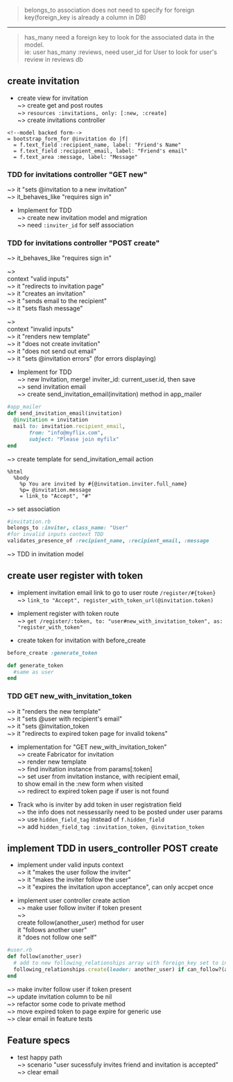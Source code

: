 > belongs_to association does not need to specify for foreign key(foreign_key is already a column in DB)  
---
> has_many need a foreign key to look for the associated data in the model.  
ie: user has_many :reviews, need user_id for User to look for user's review in reviews db 

## create invitation
* create view for invitation  
~> create get and post routes  
~> `resources :invitations, only: [:new, :create]`  
~> create invitations controller  
```haml
<!--model backed form-->
= bootstrap_form_for @invitation do |f|
  = f.text_field :recipient_name, label: "Friend's Name"
  = f.text_field :recipient_email, label: "Friend's email"
  = f.text_area :message, label: "Message"
```

### TDD for invitations controller "GET new"   
~> it "sets @invitation to a new invitation"  
~> it_behaves_like "requires sign in"  

* Implement for TDD  
~> create new invitation model and migration  
~> need `:inviter_id` for self association  

### TDD for invitations controller "POST create"  
~> it_behaves_like "requires sign in"  

~>  
context "valid inputs"    
~> it "redirects to invitation page"  
~> it "creates an invitation"  
~> it "sends email to the recipient"  
~> it "sets flash message"  

~>  
context "invalid inputs"  
~> it "renders new template"  
~> it "does not create invitation"  
~> it "does not send out email"  
~> it "sets @invitation errors" (for errors displaying)

* Implement for TDD  
~> new Invitation, merge! inviter_id: current_user.id, then save  
~> send invitation email  
~> create send_invitation_email(invitation) method in app_mailer  
```ruby
#app_mailer
def send_invitation_email(invitation)
  @invitation = invitation
  mail to: invitation.recipient_email,
       from: "info@myflix.com",
       subject: "Please join myfilx" 
end
```
~> create template for send_invitation_email action  
```haml
%html
  %body
    %p You are invited by #{@invitation.inviter.full_name}
    %p= @invitation.message
    = link_to "Accept", "#"
```
~> set association  
```ruby
#invitation.rb
belongs_to :inviter, class_name: "User"
#for invalid inputs context TDD
validates_presence_of :recipient_name, :recipient_email, :message
```

~> TDD in invitation model

## create user register with token  
* implement invitation email link to go to user route `/register/#{token}`   
~> `link_to "Accept", register_with_token_url(@invitation.token)`

* implement register with token route  
~> `get /register/:token, to: "user#new_with_invitation_token", as: "register_with_token"`  

* create token for invitation with before_create  
```ruby
before_create :generate_token

def generate_token
  #same as user
end
```

### TDD GET new_with_invitation_token  
~> it "renders the new template"  
~> it "sets @user with recipient's email"  
~> it "sets @invitation_token  
~> it "redirects to expired token page for invalid tokens"  

* implementation for "GET new_with_invitation_token"  
~> create Fabricator for invitation  
~> render new template  
~> find invitation instance from params[:token]  
~> set user from invitation instance, with recipient email,  
to show email in the :new form when visited  
~> redirect to expired token page if user is not found  

* Track who is inviter by add token in user registration field  
~> the info does not nessessarily need to be posted under user params   
~> use `hidden_field_tag` instead of `f.hidden_field`  
~> add `hidden_field_tag :invitation_token, @invitation_token`  

## implement TDD in users_controller POST create  
* implement under valid inputs context   
~> it "makes the user follow the inviter"  
~> it "makes the inviter follow the user"  
~> it "expires the invitation upon acceptance", can only accpet once  

* implement user controller create action  
~> make user follow inviter if token present  
~>  
create follow(another_user) method for user  
it "follows another user"  
it "does not follow one self"  
```ruby
#user.rb
def follow(another_user)
  # add to new following_relationships array with foreign_key set to instance itself
  following_relationships.create(leader: another_user) if can_follow?(another_user)
end
```

~> make inviter follow user if token present  
~> update invitation column to be nil  
~> refactor some code to private method  
~> move expired token to page expire for generic use  
~> clear email in feature tests  

## Feature specs
* test happy path  
~> scenario "user sucessfuly invites friend and invitation is accepted"  
~> clear email